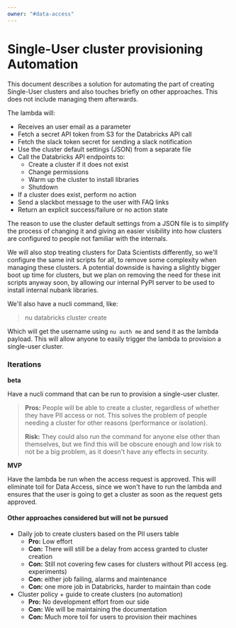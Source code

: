 ```yaml
---
owner: "#data-access"
---
```

# Single-User cluster provisioning Automation

This document describes a solution for automating the part of creating
Single-User clusters and also touches briefly on other approaches. This does not include managing them afterwards.

The lambda will:

- Receives an user email as a parameter
- Fetch a secret API token from S3 for the Databricks API call
- Fetch the slack token secret for sending a slack notification
- Use the cluster default settings (JSON) from a separate file
- Call the Databricks API endpoints to:
    - Create a cluster if it does not exist
    - Change permissions
    - Warm up the cluster to install libraries
    - Shutdown
- If a cluster does exist, perform no action
- Send a slackbot message to the user with FAQ links
- Return an explicit success/failure or no action state

The reason to use the cluster default settings from a JSON file is
to simplify the process of changing it and giving an easier visibility
into how clusters are configured to people not familiar with the
internals.

We will also stop treating clusters for Data Scientists differently, so
we'll configure the same init scripts for all, to remove some complexity
when managing these clusters. A potential downside is having a slightly
bigger boot up time for clusters, but we plan on removing the need for
these init scripts anyway soon, by allowing our internal PyPI server to
be used to install internal nubank libraries.

We'll also have a nucli command, like:

> nu databricks cluster create

Which will get the username using `nu auth me` and send it as the lambda
payload. This will allow anyone to easily trigger the lambda to
provision a single-user cluster.

### Iterations

**beta**

Have a nucli command that can be run to provision a single-user cluster.

> **Pros:** People will be able to create a cluster, regardless of
> whether they have PII access or not. This solves the problem of people
> needing a cluster for other reasons (performance or isolation).
>
> **Risk:** They could also run the command for anyone else other than
> themselves, but we find this will be obscure enough and low risk to
> not be a big problem, as it doesn't have any effects in security.

**MVP**

Have the lambda be run when the access request is approved. This will
eliminate toil for Data Access, since we won't have to run the lambda
and ensures that the user is going to get a cluster as soon as the
request gets approved.

#### Other approaches considered but will not be pursued

- Daily job to create clusters based on the PII users table
    - **Pro:** Low effort
    - **Con:** There will still be a delay from access granted to cluster creation
    - **Con:** Still not covering few cases for clusters without PII access (eg. experiments)
    - **Con:** either job failing, alarms and maintenance
    - **Con:** one more job in Databricks, harder to maintain than code
- Cluster policy + guide to create clusters (no automation)
    - **Pro:** No development effort from our side
    - **Con:** We will be maintaining the documentation
    - **Con:** Much more toil for users to provision their machines
